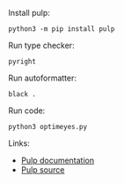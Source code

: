 Install pulp:
```
python3 -m pip install pulp
```

Run type checker:
```
pyright
```

Run autoformatter:
```
black .
```

Run code:
```
python3 optimeyes.py
```

Links:

- [Pulp documentation](https://coin-or.github.io/pulp/index.html)
- [Pulp source](https://github.com/coin-or/pulp/blob/master/pulp/pulp.py)
